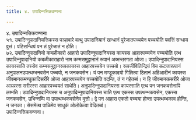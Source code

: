 ```yaml
---
title: ४. उपादिन्‍नत्तिकवण्णना

---
```

४. उपादिन्‍नत्तिकवण्णना  
५१. उपादिन्‍नुपादानियत्तिकस्स पञ्हावारे वत्थु उपादानियानं खन्धानं पुरेजातपच्‍चयेन पच्‍चयोति पवत्तिं सन्धाय वुत्तं। पटिसन्धियं पन तं पुरेजातं न होति।  
७२. उपादिन्‍नुपादानियो कबळीकारो आहारो उपादिन्‍नुपादानियस्स कायस्स आहारपच्‍चयेन पच्‍चयोति एत्थ उपादिन्‍नुपादानियो कबळीकाराहारो नाम कम्मसमुट्ठानानं रूपानं अब्भन्तरगता ओजा। उपादिन्‍नुपादानियस्स कायस्साति तस्सेव कम्मसमुट्ठानरूपकायस्स आहारपच्‍चयेन पच्‍चयो। रूपजीवितिन्द्रियं विय कटत्तारूपानं अनुपालनउपत्थम्भनवसेन पच्‍चयो, न जनकवसेन। यं पन मण्डूकादयो गिलित्वा ठितानं अहिआदीनं कायस्स जीवमानकमण्डूकादिसरीरे ओजा आहारपच्‍चयेन पच्‍चयोति वदन्ति, तं न गहेतब्बं। न हि जीवमानकसरीरे ओजा अञ्‍ञस्स सरीरस्स आहारपच्‍चयतं साधेति। अनुपादिन्‍नुपादानियस्स कायस्साति एत्थ पन जनकवसेनापि लब्भति। उपादिन्‍नुपादानियस्स च अनुपादिन्‍नुपादानियस्स चाति एत्थ एकस्स उपत्थम्भकवसेन, एकस्स जनकवसेन, उभिन्‍नम्पि वा उपत्थम्भकवसेनेव वुत्तो। द्वे पन आहारा एकतो पच्‍चया होन्ता उपत्थम्भकाव होन्ति, न जनका। सेसमेत्थ पाळिमेव साधुकं ओलोकेत्वा वेदितब्बं।  
उपादिन्‍नत्तिकवण्णना।  